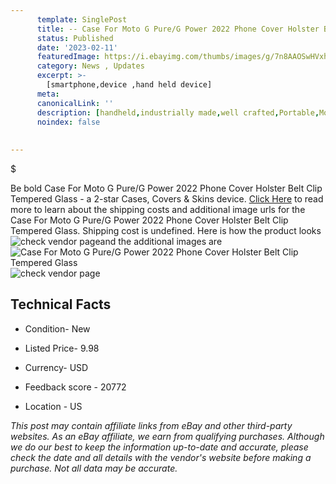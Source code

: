 ```yaml
---
      template: SinglePost
      title: -- Case For Moto G Pure/G Power 2022 Phone Cover Holster Belt Clip Tempered Glass
      status: Published
      date: '2023-02-11'
      featuredImage: https://i.ebayimg.com/thumbs/images/g/7n8AAOSwHVxht~9q/s-l225.jpg
      category: News , Updates
      excerpt: >-
        [smartphone,device ,hand held device]
      meta:
      canonicalLink: ''
      description: [handheld,industrially made,well crafted,Portable,Mobile,Compact,Convenient,Lightweight,Maneuverable,Man-portable,Miniature,Carriable,Hand-held,Light,Holdable,Transportable,Mobile device,Pocket-sized,On-the-go,Wireless,Cordless,Compact size,Convenient size, smartphone,device ,hand held device]
      noindex: false
      
        
---
```

$

Be bold Case For Moto G Pure/G Power 2022 Phone Cover Holster Belt Clip Tempered Glass - a 2-star Cases, Covers & Skins device. [Click Here](https://www.ebay.com/itm/265440523634?hash=item3dcd7cf572%3Ag%3A7n8AAOSwHVxht%7E9q&mkevt=1&mkcid=1&mkrid=711-53200-19255-0&campid=%253CePNCampaignId%253E&customid=%253CreferenceId%253E&toolid=10049) to read more to learn about the shipping costs and additional image urls for the Case For Moto G Pure/G Power 2022 Phone Cover Holster Belt Clip Tempered Glass. Shipping cost is undefined. Here is how the product looks ![check vendor page](https://i.ebayimg.com/thumbs/images/g/7n8AAOSwHVxht~9q/s-l225.jpg)and the additional images are![Case For Moto G Pure/G Power 2022 Phone Cover Holster Belt Clip Tempered Glass](https://i.ebayimg.com/images/g/7n8AAOSwHVxht~9q/s-l640.jpg)![check vendor page](https://origin-galleryplus.ebayimg.com/ws/web/265440523634_2_0_1/225x225.jpg,https://origin-galleryplus.ebayimg.com/ws/web/265440523634_3_0_1/225x225.jpg,https://origin-galleryplus.ebayimg.com/ws/web/265440523634_4_0_1/225x225.jpg,https://origin-galleryplus.ebayimg.com/ws/web/265440523634_5_0_1/225x225.jpg)



 ## Technical Facts 



     
      

 - Condition- New 


      

 - Listed Price- 9.98 


      

 - Currency- USD 


      

 - Feedback score - 20772 


      

 - Location - US 


      
      

 *_This post may contain affiliate links from eBay and other third-party websites. As an eBay affiliate, we earn from qualifying purchases. Although we do our best to keep the information up-to-date and accurate, please check the date and all details with the vendor's website before making a purchase. Not all data may be accurate._*






